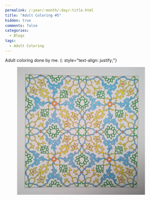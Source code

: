 ```yaml
---
permalink: /:year/:month/:day/:title.html
title: "Adult Coloring #5"
hidden: true
comments: false
categories:
  - Blogs
tags:
  - Adult Coloring
---
```


Adult coloring done by me.
{: style="text-align: justify;"}
<br>

<figure>
    <a href="/assets/img/blogs/2018/09/23/IMG_20180923_135737.jpg"><img src="/assets/img/blogs/2018/09/23/IMG_20180923_135737.jpg"></a>
</figure>
